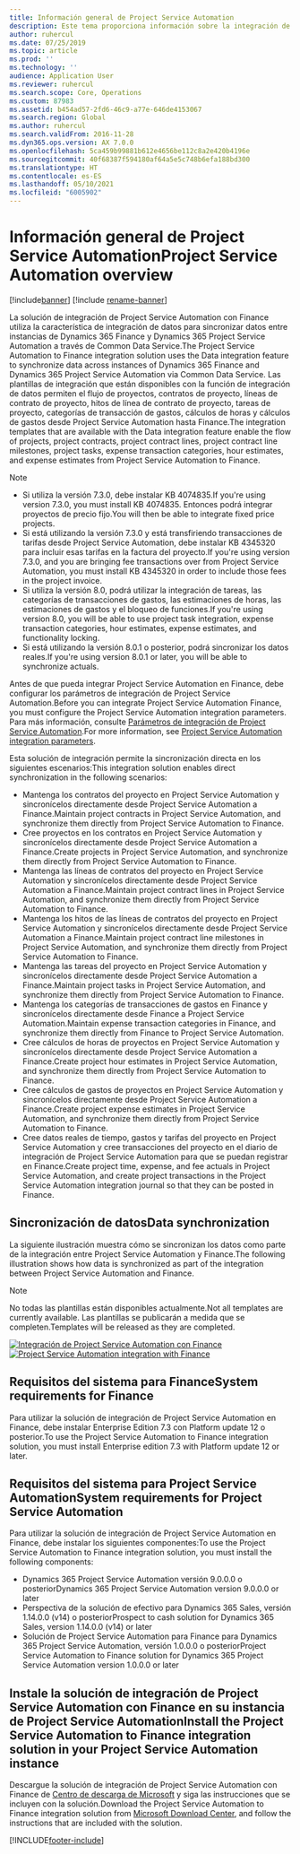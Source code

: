```yaml
---
title: Información general de Project Service Automation
description: Este tema proporciona información sobre la integración de Dynamics 365 Project Service Automation con la solución de integración de Dynamics 365 Finance.
author: ruhercul
ms.date: 07/25/2019
ms.topic: article
ms.prod: ''
ms.technology: ''
audience: Application User
ms.reviewer: ruhercul
ms.search.scope: Core, Operations
ms.custom: 87983
ms.assetid: b454ad57-2fd6-46c9-a77e-646de4153067
ms.search.region: Global
ms.author: ruhercul
ms.search.validFrom: 2016-11-28
ms.dyn365.ops.version: AX 7.0.0
ms.openlocfilehash: 5ca459b99881b612e4656be112c8a2e420b4196e
ms.sourcegitcommit: 40f68387f594180af64a5e5c748b6efa188bd300
ms.translationtype: HT
ms.contentlocale: es-ES
ms.lasthandoff: 05/10/2021
ms.locfileid: "6005902"
---
```

# <a name="project-service-automation-overview"></a><span data-ttu-id="418f5-103">Información general de Project Service Automation</span><span class="sxs-lookup"><span data-stu-id="418f5-103">Project Service Automation overview</span></span>

[!include[banner](../includes/banner.md)]
[!include [rename-banner](~/includes/cc-data-platform-banner.md)]

<span data-ttu-id="418f5-104">La solución de integración de Project Service Automation con Finance utiliza la característica de integración de datos para sincronizar datos entre instancias de Dynamics 365 Finance y Dynamics 365 Project Service Automation a través de Common Data Service.</span><span class="sxs-lookup"><span data-stu-id="418f5-104">The Project Service Automation to Finance integration solution uses the Data integration feature to synchronize data across instances of Dynamics 365 Finance and Dynamics 365 Project Service Automation via Common Data Service.</span></span> <span data-ttu-id="418f5-105">Las plantillas de integración que están disponibles con la función de integración de datos permiten el flujo de proyectos, contratos de proyecto, líneas de contrato de proyecto, hitos de línea de contrato de proyecto, tareas de proyecto, categorías de transacción de gastos, cálculos de horas y cálculos de gastos desde Project Service Automation hasta Finance.</span><span class="sxs-lookup"><span data-stu-id="418f5-105">The integration templates that are available with the Data integration feature enable the flow of projects, project contracts, project contract lines, project contract line milestones, project tasks, expense transaction categories, hour estimates, and expense estimates from Project Service Automation to Finance.</span></span>

> [!NOTE]
> - <span data-ttu-id="418f5-106">Si utiliza la versión 7.3.0, debe instalar KB 4074835.</span><span class="sxs-lookup"><span data-stu-id="418f5-106">If you're using version 7.3.0, you must install KB 4074835.</span></span> <span data-ttu-id="418f5-107">Entonces podrá integrar proyectos de precio fijo.</span><span class="sxs-lookup"><span data-stu-id="418f5-107">You will then be able to integrate fixed price projects.</span></span>
> - <span data-ttu-id="418f5-108">Si está utilizando la versión 7.3.0 y está transfiriendo transacciones de tarifas desde Project Service Automation, debe instalar KB 4345320 para incluir esas tarifas en la factura del proyecto.</span><span class="sxs-lookup"><span data-stu-id="418f5-108">If you're using version 7.3.0, and you are bringing fee transactions over from Project Service Automation, you must install KB 4345320 in order to include those fees in the project invoice.</span></span>
> - <span data-ttu-id="418f5-109">Si utiliza la versión 8.0, podrá utilizar la integración de tareas, las categorías de transacciones de gastos, las estimaciones de horas, las estimaciones de gastos y el bloqueo de funciones.</span><span class="sxs-lookup"><span data-stu-id="418f5-109">If you're using version 8.0, you will be able to use project task integration, expense transaction categories, hour estimates, expense estimates, and functionality locking.</span></span>
> - <span data-ttu-id="418f5-110">Si está utilizando la versión 8.0.1 o posterior, podrá sincronizar los datos reales.</span><span class="sxs-lookup"><span data-stu-id="418f5-110">If you're using version 8.0.1 or later, you will be able to synchronize actuals.</span></span>

<span data-ttu-id="418f5-111">Antes de que pueda integrar Project Service Automation en Finance, debe configurar los parámetros de integración de Project Service Automation.</span><span class="sxs-lookup"><span data-stu-id="418f5-111">Before you can integrate Project Service Automation Finance, you must configure the Project Service Automation integration parameters.</span></span> <span data-ttu-id="418f5-112">Para más información, consulte [Parámetros de integración de Project Service Automation](PSA-parameters.md).</span><span class="sxs-lookup"><span data-stu-id="418f5-112">For more information, see [Project Service Automation integration parameters](PSA-parameters.md).</span></span>

<span data-ttu-id="418f5-113">Esta solución de integración permite la sincronización directa en los siguientes escenarios:</span><span class="sxs-lookup"><span data-stu-id="418f5-113">This integration solution enables direct synchronization in the following scenarios:</span></span>

- <span data-ttu-id="418f5-114">Mantenga los contratos del proyecto en Project Service Automation y sincronícelos directamente desde Project Service Automation a Finance.</span><span class="sxs-lookup"><span data-stu-id="418f5-114">Maintain project contracts in Project Service Automation, and synchronize them directly from Project Service Automation to Finance.</span></span>
- <span data-ttu-id="418f5-115">Cree proyectos en los contratos en Project Service Automation y sincronícelos directamente desde Project Service Automation a Finance.</span><span class="sxs-lookup"><span data-stu-id="418f5-115">Create projects in Project Service Automation, and synchronize them directly from Project Service Automation to Finance.</span></span>
- <span data-ttu-id="418f5-116">Mantenga las líneas de contratos del proyecto en Project Service Automation y sincronícelos directamente desde Project Service Automation a Finance.</span><span class="sxs-lookup"><span data-stu-id="418f5-116">Maintain project contract lines in Project Service Automation, and synchronize them directly from Project Service Automation to Finance.</span></span>
- <span data-ttu-id="418f5-117">Mantenga los hitos de las líneas de contratos del proyecto en Project Service Automation y sincronícelos directamente desde Project Service Automation a Finance.</span><span class="sxs-lookup"><span data-stu-id="418f5-117">Maintain project contract line milestones in Project Service Automation, and synchronize them directly from Project Service Automation to Finance.</span></span>
- <span data-ttu-id="418f5-118">Mantenga las tareas del proyecto en Project Service Automation y sincronícelos directamente desde Project Service Automation a Finance.</span><span class="sxs-lookup"><span data-stu-id="418f5-118">Maintain project tasks in Project Service Automation, and synchronize them directly from Project Service Automation to Finance.</span></span>
- <span data-ttu-id="418f5-119">Mantenga los categorías de transacciones de gastos en Finance y sincronícelos directamente desde Finance a Project Service Automation.</span><span class="sxs-lookup"><span data-stu-id="418f5-119">Maintain expense transaction categories in Finance, and synchronize them directly from Finance to Project Service Automation.</span></span>
- <span data-ttu-id="418f5-120">Cree cálculos de horas de proyectos en Project Service Automation y sincronícelos directamente desde Project Service Automation a Finance.</span><span class="sxs-lookup"><span data-stu-id="418f5-120">Create project hour estimates in Project Service Automation, and synchronize them directly from Project Service Automation to Finance.</span></span>
- <span data-ttu-id="418f5-121">Cree cálculos de gastos de proyectos en Project Service Automation y sincronícelos directamente desde Project Service Automation a Finance.</span><span class="sxs-lookup"><span data-stu-id="418f5-121">Create project expense estimates in Project Service Automation, and synchronize them directly from Project Service Automation to Finance.</span></span>
- <span data-ttu-id="418f5-122">Cree datos reales de tiempo, gastos y tarifas del proyecto en Project Service Automation y cree transacciones del proyecto en el diario de integración de Project Service Automation para que se puedan registrar en Finance.</span><span class="sxs-lookup"><span data-stu-id="418f5-122">Create project time, expense, and fee actuals in Project Service Automation, and create project transactions in the Project Service Automation integration journal so that they can be posted in Finance.</span></span>

## <a name="data-synchronization"></a><span data-ttu-id="418f5-123">Sincronización de datos</span><span class="sxs-lookup"><span data-stu-id="418f5-123">Data synchronization</span></span>

<span data-ttu-id="418f5-124">La siguiente ilustración muestra cómo se sincronizan los datos como parte de la integración entre Project Service Automation y Finance.</span><span class="sxs-lookup"><span data-stu-id="418f5-124">The following illustration shows how data is synchronized as part of the integration between Project Service Automation and Finance.</span></span>

> [!NOTE]
> <span data-ttu-id="418f5-125">No todas las plantillas están disponibles actualmente.</span><span class="sxs-lookup"><span data-stu-id="418f5-125">Not all templates are currently available.</span></span> <span data-ttu-id="418f5-126">Las plantillas se publicarán a medida que se completen.</span><span class="sxs-lookup"><span data-stu-id="418f5-126">Templates will be released as they are completed.</span></span>

<span data-ttu-id="418f5-127">[![Integración de Project Service Automation con Finance](./media/PSA-integration.png)](./media/PSA-integration.png)</span><span class="sxs-lookup"><span data-stu-id="418f5-127">[![Project Service Automation integration with Finance](./media/PSA-integration.png)](./media/PSA-integration.png)</span></span>

## <a name="system-requirements-for-finance"></a><span data-ttu-id="418f5-128">Requisitos del sistema para Finance</span><span class="sxs-lookup"><span data-stu-id="418f5-128">System requirements for Finance</span></span>

<span data-ttu-id="418f5-129">Para utilizar la solución de integración de Project Service Automation en Finance, debe instalar Enterprise Edition 7.3 con Platform update 12 o posterior.</span><span class="sxs-lookup"><span data-stu-id="418f5-129">To use the Project Service Automation to Finance integration solution, you must install Enterprise edition 7.3 with Platform update 12 or later.</span></span>

## <a name="system-requirements-for-project-service-automation"></a><span data-ttu-id="418f5-130">Requisitos del sistema para Project Service Automation</span><span class="sxs-lookup"><span data-stu-id="418f5-130">System requirements for Project Service Automation</span></span>

<span data-ttu-id="418f5-131">Para utilizar la solución de integración de Project Service Automation en Finance, debe instalar los siguientes componentes:</span><span class="sxs-lookup"><span data-stu-id="418f5-131">To use the Project Service Automation to Finance integration solution, you must install the following components:</span></span>

- <span data-ttu-id="418f5-132">Dynamics 365 Project Service Automation versión 9.0.0.0 o posterior</span><span class="sxs-lookup"><span data-stu-id="418f5-132">Dynamics 365 Project Service Automation version 9.0.0.0 or later</span></span>
- <span data-ttu-id="418f5-133">Perspectiva de la solución de efectivo para Dynamics 365 Sales, versión 1.14.0.0 (v14) o posterior</span><span class="sxs-lookup"><span data-stu-id="418f5-133">Prospect to cash solution for Dynamics 365 Sales, version 1.14.0.0 (v14) or later</span></span>
- <span data-ttu-id="418f5-134">Solución de Project Service Automation para Finance para Dynamics 365 Project Service Automation, versión 1.0.0.0 o posterior</span><span class="sxs-lookup"><span data-stu-id="418f5-134">Project Service Automation to Finance solution for Dynamics 365 Project Service Automation version 1.0.0.0 or later</span></span>

## <a name="install-the-project-service-automation-to-finance-integration-solution-in-your-project-service-automation-instance"></a><span data-ttu-id="418f5-135">Instale la solución de integración de Project Service Automation con Finance en su instancia de Project Service Automation</span><span class="sxs-lookup"><span data-stu-id="418f5-135">Install the Project Service Automation to Finance integration solution in your Project Service Automation instance</span></span>

<span data-ttu-id="418f5-136">Descargue la solución de integración de Project Service Automation con Finance de [Centro de descarga de Microsoft](https://www.microsoft.com/download/details.aspx?id=57016) y siga las instrucciones que se incluyen con la solución.</span><span class="sxs-lookup"><span data-stu-id="418f5-136">Download the Project Service Automation to Finance integration solution from [Microsoft Download Center](https://www.microsoft.com/download/details.aspx?id=57016), and follow the instructions that are included with the solution.</span></span>


[!INCLUDE[footer-include](../includes/footer-banner.md)]